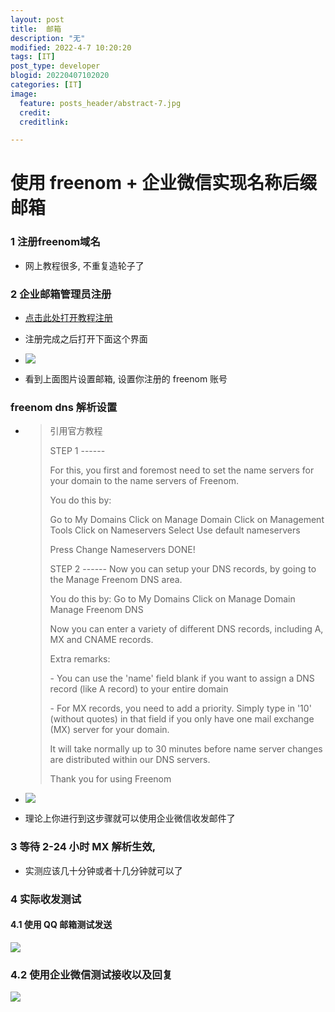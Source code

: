 ```yaml
---
layout: post
title:  邮箱
description: "无"
modified: 2022-4-7 10:20:20
tags: [IT]
post_type: developer
blogid: 20220407102020
categories: [IT]
image:
  feature: posts_header/abstract-7.jpg
  credit:
  creditlink:

---
```


# 使用 freenom + 企业微信实现名称后缀邮箱

### 1 注册freenom域名

- 网上教程很多, 不重复造轮子了

### 2 企业邮箱管理员注册

- [点击此处打开教程注册](https://service.exmail.qq.com/cgi-bin/help?subtype=1&&id=20012&&no=1001214)

- 注册完成之后打开下面这个界面

- ![](https://gitee.com/axu8/pic-bed/raw/master/uPic/%E4%BC%81%E4%B8%9A%E5%BE%AE%E4%BF%A1%E6%88%AA%E5%9B%BE_566ab68e-3160-49a1-b0fe-e8a5c58651c0.png)
- 看到上面图片设置邮箱, 设置你注册的 freenom 账号

### freenom dns 解析设置

- > 引用官方教程
  >
  > STEP 1
  > \------
  >
  > For this, you first and foremost need to set the
  > name servers for your domain to the name servers of Freenom.
  >
  > You do this by:
  >
  > Go to My Domains
  > Click on Manage Domain
  > Click on Management Tools
  > Click on Nameservers
  > Select Use default nameservers
  >
  > Press Change Nameservers
  > DONE!
  >
  > STEP 2
  > \------
  > Now you can setup your DNS records, by going to
  > the Manage Freenom DNS area.
  >
  > You do this by:
  > Go to My Domains
  > Click on Manage Domain
  > Manage Freenom DNS
  >
  > Now you can enter a variety of different DNS records,
  > including A, MX and CNAME records.
  >
  > Extra remarks:
  >
  > \- You can use the 'name' field blank if you want to assign
  > a DNS record (like A record) to your entire domain
  >
  > \- For MX records, you need to add a priority. Simply type
  > in '10' (without quotes) in that field if you only have
  > one mail exchange (MX) server for your domain.
  >
  > It will take normally up to 30 minutes before name
  > server changes are distributed within our DNS servers.
  >
  > Thank you for using Freenom

- ![](https://gitee.com/axu8/pic-bed/raw/master/uPic/Snipaste_2022-04-07_15-10-49.png)

- 理论上你进行到这步骤就可以使用企业微信收发邮件了

### 3 等待 2-24 小时 MX 解析生效,

- 实测应该几十分钟或者十几分钟就可以了



### 4 实际收发测试

#### 4.1 使用 QQ 邮箱测试发送

![](https://gitee.com/axu8/pic-bed/raw/master/uPic/%E4%BC%81%E4%B8%9A%E5%BE%AE%E4%BF%A1%E6%88%AA%E5%9B%BE_5f6b2cc9-2e0e-494b-9f7d-7c5c751cdbb6.png)

### 4.2 使用企业微信测试接收以及回复

![](https://gitee.com/axu8/pic-bed/raw/master/uPic/%E4%BC%81%E4%B8%9A%E5%BE%AE%E4%BF%A1%E6%88%AA%E5%9B%BE_06543677-770a-49df-9a0a-c12d392ece1a.png)